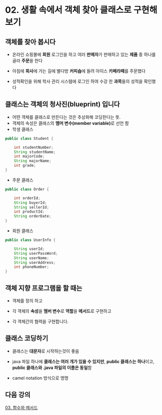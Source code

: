 # 02. 생활 속에서 객체 찾아 클래스로 구현해 보기

## 객체를 찾아 봅시다

- 온라인 쇼핑몰에 **회원** 로그인을 하고 여러 **판매자**가 판매하고 있는 **제품** 중 하나를 골라 **주문**을 한다

- 아침에 **회사**에 가는 길에 별다방 **커피숍**에 들려 아이스 **카페라떼**를 주문했다

- 성적확인을 위해 학사 관리 시스템에 로그인 하여 수강 한 **과목**들의 성적을 확인했다


## 클래스는 객체의 청사진(blueprint) 입니다

- 어떤 객체를 클래스로 만든다는 것은 추상화해 코딩한다는 뜻.
- 객체의 속성은 클래스의 <b>멤머 변수(member variable)</b>로 선언 함
- 학생 클래스
```java
public class Student {

	int studentNumber;
	String studentName;
	int majorCode;
	String majorName;
	int grade;
}
```

- 주문 클래스
```java
public class Order {

	int orderId;
	String buyerId;
	String sellerId;
	int productId;
	String orderDate;
}
```

- 회원 클래스
```java
public class UserInfo {

	String userId;
	String userPassWord;
	String userName;
	String userAddress;
	int phoneNumber;
}
```

## 객체 지향 프로그램을 할 때는 

- 객체를 정의 하고

- 각 객체의 **속성**을 **멤버 변수**로 **역할**을 **메서드**로 구현하고

- 각 객체간의 협력을 구현합니다.

## 클래스 코딩하기

- 클래스는 **대문자**로 시작하는것이 좋음

- java 파일 하나에 **클래스는 여러 개가 있을 수 있지만**, **public 클래스는 하나**이고, **public 클래스와 .java 파일의 이름은 동일**함

- camel notation 방식으로 명명

## 다음 강의
[03. 함수와 메서드](https://github.com/vivalahm/TIL/blob/main/JAVA/Chapter2/2-03/README.md)

